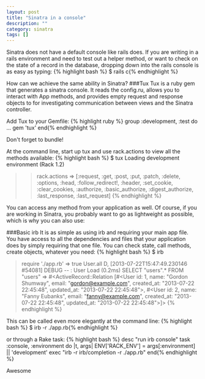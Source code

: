 ```yaml
---
layout: post
title: "Sinatra in a console"
description: ""
category: sinatra
tags: []
---
```


Sinatra does not have a default console like rails does. If you are writing in a rails environment and need to test out a helper method, or want to check on the state of a record in the database, dropping down into the rails console is as easy as typing:
{% highlight bash %}
$ rails c{% endhighlight %}

How can we achieve the same ability in Sinatra?
###Tux
Tux is a ruby gem that generates a sinatra console. It reads the config.ru, allows you to interact with App methods, and provides empty request and response objects to for investigating communication between views and the Sinatra controller.

Add Tux to your Gemfile:
{% highlight ruby %}
group :development, :test do
  ...
  gem 'tux'
end{% endhighlight %}

Don't forget to bundle!

At the command line, start up tux and use rack.actions to view all the methods available:
{% highlight bash %}
$ tux
Loading development environment (Rack 1.2)
>> rack.actions
=> [:request, :get, :post, :put, :patch, :delete, :options, :head, :follow_redirect!, :header, :set_cookie, :clear_cookies, :authorize, :basic_authorize, :digest_authorize, :last_response, :last_request]
>>{% endhighlight %}

You can access any method from your application as well.
Of course, if you are working in Sinatra, you probably want to go as lightweight as possible, which is why you can also use:

###Basic irb
It is as simple as using irb and requiring your main app file. You have access to all the dependencies and files that your application does by simply requiring that one file. You can check state, call methods, create objects, whatever you need:
{% highlight bash %}
$ irb
> require './app.rb'
 => true
> User.all
D, [2013-07-22T15:47:49.230146 #54081] DEBUG -- :   User Load (0.2ms)  SELECT "users".* FROM "users"
 => #<ActiveRecord::Relation [#<User id: 1, name: "Gordon Shumway", email: "gordon@example.com", created_at: "2013-07-22 22:45:48", updated_at: "2013-07-22 22:45:48">, #<User id: 2, name: "Fanny Eubanks", email: "fanny@example.com", created_at: "2013-07-22 22:45:48", updated_at: "2013-07-22 22:45:48">]>
>{% endhighlight %}

This can be called even more elegantly at the command line:
{% highlight bash %}
$ irb -r ./app.rb{% endhighlight %}

or through a Rake task:
{% highlight bash %}
desc "run irb console"
task :console, :environment do |t, args|
  ENV['RACK_ENV'] = args[:environment] || 'development'
  exec "irb -r irb/completion -r ./app.rb"
end{% endhighlight %}

Awesome